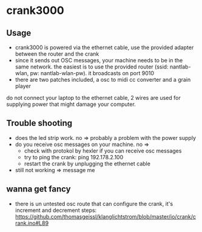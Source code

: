 # crank3000

## Usage
* crank3000 is powered via the ethernet cable, use the provided adapter between the router and the crank
* since it sends out OSC messages, your machine needs to be in the same network. the easiest is to use the provided router (ssid: nantlab-wlan, pw: nantlab-wlan-pw). it broadcasts on port 9010
* there are two patches included, a osc to midi cc converter and a grain player

do not connect your laptop to the ethernet cable, 2 wires are used for supplying power that might damage your computer.


## Trouble shooting
* does the led strip work. no => probably a problem with the power supply
* do you receive osc messages on your machine. no => 
    * check with protokol by hexler if you can receive osc messages
    * try to ping the crank: ping 192.178.2.100
    * restart the crank by unplugging the ethernet cable
* still not working => message me

## wanna get fancy
* there is un untested osc route that can configure the crank, it's increment and decrement steps: https://github.com/thomasgeissl/klanglichtstrom/blob/master/io/crank/crank.ino#L89

